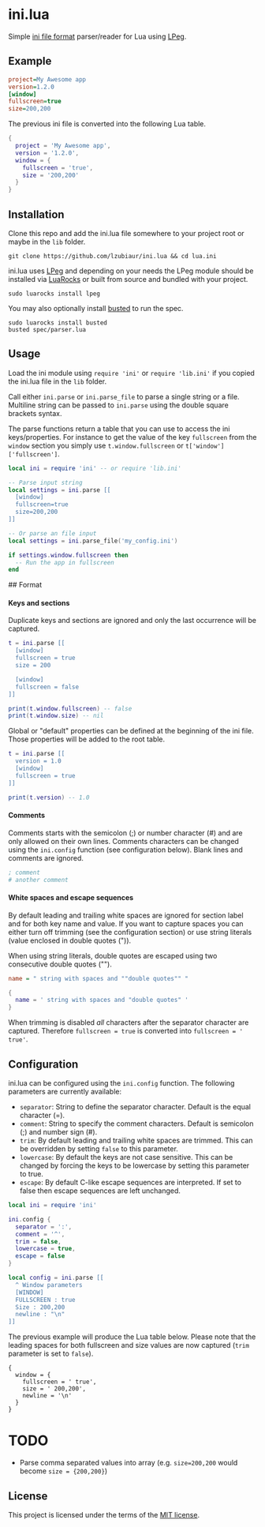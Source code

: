 # ini.lua
Simple [ini file format][3] parser/reader for Lua using [LPeg][1].

## Example

```ini
project=My Awesome app
version=1.2.0
[window]
fullscreen=true
size=200,200
```

The previous ini file is converted into the following Lua table.

```lua
{
  project = 'My Awesome app',
  version = '1.2.0',
  window = {
    fullscreen = 'true',
    size = '200,200'
  }
}
```

## Installation

Clone this repo and add the ini.lua file somewhere to your project root or maybe in the `lib` folder.

```
git clone https://github.com/lzubiaur/ini.lua && cd lua.ini
```

ini.lua uses [LPeg][1] and depending on your needs the LPeg module should be installed via [LuaRocks][5] or built from source and bundled with your project.

```
sudo luarocks install lpeg
```

You may also optionally install [busted][2] to run the spec.

```
sudo luarocks install busted
busted spec/parser.lua
```

## Usage

Load the ini module using `require 'ini'` or `require 'lib.ini'` if you copied the ini.lua file in the `lib` folder.

Call either `ini.parse` or `ini.parse_file` to parse a single string or a file. Multiline string can be passed to `ini.parse` using the double square brackets syntax.

The parse functions return a table that you can use to access the ini keys/properties. For instance to get the value of the key `fullscreen` from the `window` section you simply use `t.window.fullscreen` or `t['window']['fullscreen']`.

```lua
local ini = require 'ini' -- or require 'lib.ini'

-- Parse input string
local settings = ini.parse [[
  [window]
  fullscreen=true
  size=200,200
]]

-- Or parse an file input
local settings = ini.parse_file('my_config.ini')

if settings.window.fullscreen then
  -- Run the app in fullscreen
end
```
## Format

#### Keys and sections
Duplicate keys and sections are ignored and only the last occurrence will be captured.

```lua
t = ini.parse [[
  [window]
  fullscreen = true
  size = 200

  [window]
  fullscreen = false
]]

print(t.window.fullscreen) -- false
print(t.window.size) -- nil
```

Global or "default" properties can be defined at the beginning of the ini file. Those properties will be added to the root table.

```lua
t = ini.parse [[
  version = 1.0
  [window]
  fullscreen = true
]]

print(t.version) -- 1.0
```

#### Comments
Comments starts with the semicolon (;) or number character (#) and are only allowed on their own lines. Comments characters can be changed using the `ini.config` function (see configuration below). Blank lines and comments are ignored.

```ini
; comment
# another comment
```

#### White spaces and escape sequences
By default leading and trailing white spaces are ignored for section label and for both key name and value.
If you want to capture spaces you can either turn off trimming (see the configuration section) or use string literals (value enclosed in double quotes (")).

When using string literals, double quotes are escaped using two consecutive double quotes ("").

```ini
name = " string with spaces and ""double quotes"" "
```

```Lua
{
  name = ' string with spaces and "double quotes" '
}
```

When trimming is disabled *all* characters after the separator character are captured. Therefore `fullscreen = true` is converted into `fullscreen = ' true'`.

## Configuration

ini.lua can be configured using the `ini.config` function. The following parameters are currently available:
* `separator`: String to define the separator character. Default is the equal character (=).
* `comment`: String to specify the comment characters. Default is semicolon (;) and number sign (#).
* `trim`: By default leading and trailing white spaces are trimmed. This can be overridden by setting `false` to this parameter.
* `lowercase`: By default the keys are not case sensitive. This can be changed by forcing the keys to be lowercase by setting this parameter to true.
* `escape`: By default C-like escape sequences are interpreted. If set to false then escape sequences are left unchanged.

```lua
local ini = require 'ini'

ini.config {
  separator = ':',
  comment = '^',
  trim = false,
  lowercase = true,
  escape = false
}

local config = ini.parse [[
  ^ Window parameters
  [WINDOW]
  FULLSCREEN : true
  Size : 200,200
  newline : "\n"
]]
```

The previous example will produce the Lua table below. Please note that the leading spaces for both fullscreen and size values are now captured (`trim` parameter is set to `false`).

```
{
  window = {
    fullscreen = ' true',
    size = ' 200,200',
    newline = '\n'
  }
}
```

# TODO

* Parse comma separated values into array (e.g. `size=200,200` would become `size = {200,200}`)

## License
This project is licensed under the terms of the [MIT license][4].

[1]:http://www.inf.puc-rio.br/~roberto/lpeg/
[2]:http://olivinelabs.com/busted/
[3]:https://en.wikipedia.org/wiki/INI_file
[4]:https://opensource.org/licenses/MIT
[5]:https://luarocks.org/
